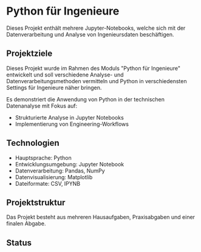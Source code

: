 # Python für Ingenieure

Dieses Projekt enthält mehrere Jupyter-Notebooks, welche sich mit der Datenverarbeitung und Analyse von Ingenieursdaten beschäftigen.

## Projektziele

Dieses Projekt wurde im Rahmen des Moduls "Python für Ingenieure" entwickelt und soll verschiedene Analyse- und Datenverarbeitungsmethoden vermitteln und Python in verschiedensten Settings für Ingenieure näher bringen.

Es demonstriert die Anwendung von Python in der technischen Datenanalyse mit Fokus auf:
- Strukturierte Analyse in Jupyter Notebooks
- Implementierung von Engineering-Workflows

## Technologien

- Hauptsprache: Python
- Entwicklungsumgebung: Jupyter Notebook
- Datenverarbeitung: Pandas, NumPy
- Datenvisualisierung: Matplotlib
- Dateiformate: CSV, IPYNB

## Projektstruktur

Das Projekt besteht aus mehreren Hausaufgaben, Praxisabgaben und einer finalen Abgabe.

## Status
